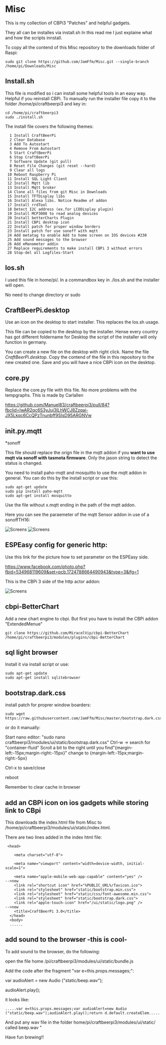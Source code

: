 # Misc

This is my collection of CBPi3 "Patches" and helpful gadgets.

They all can be installes via install.sh
In this read me I just explaine what and how the scripts innstall.


To copy all the contend of this Misc repository to the downloads folder of Raspi:

    sudo git clone https://github.com/JamFfm/Misc.git --single-branch /home/pi/Downloads/Misc
    

    
## Install.sh

This file is modified so i can install some helpful tools in an easy way.
Helpful if you reinstall CBPi.
To manually run the installer file copy it to the folder /home/pi/craftbeerpi3 and key in:

    cd /home/pi/craftbeerpi3
    sudo ./install.sh

The install file covers the following themes:

      1 Install CraftBeerPi 
      2 Clear Database 
      3 Add To Autostart 
      4 Remove From Autostart 
      5 Start CraftBeerPi 
      6 Stop CraftBeerPi 
      7 Software Update (git pull) 
      8 Reset File Changes (git reset --hard) 
      9 Clear all logs 
     10 Reboot Raspberry Pi 
     11 Install SQL Light Client 
     12 Install Mqtt lib 
     13 Install Mqtt broker 
     14 Clone all files from git Misc in Downloads 
     15 Install TFTDisplay libs 
     16 Install Alexa libs. Notice Readme of addon 
     17 Install rrdTool 
     18 Detect I2C address (ex.for LCDDisplay plugin) 
     19 Install MCP3008 to read analog devices 
     20 Install betterCharts Plugin 
     21 Install CBPi desktop icon 
     22 Install patch for proper window borders 
     23 Install patch for use sonoff with mqtt 
     24 Add metatag to enable Add to home screen on IOS devices #230 
     25 Add sound messages to the browser 
     26 Add eManometer addin
     27 Replace requirements to make install CBPi 3 without errors
     28 Stop-del all Logfiles-Start

## los.sh

I used this file in home/pi/.
In a commandbox key in ./los.sh and the installer will open.

No need to change directory or sudo

## CraftBeerPi.desktop

Use an icon on the desktop to start installer.
This replaces the los.sh usage.

This file can be copied to the desktop by the installer. Hense every country has got different foldername for Desktop the script of the installer will only function in germany.

You can create a new file on the desktop with right click. Name the file *CraftBeerPi.desktop*.
Copy the contend of the file in this repository to the new created one.
Save and you will have a nice CBPi icon on the desktop.

## core.py

Replace the core.py file with this file. No more problems with the tempgraphs.
This is made by Carlallen

https://github.com/Manuel83/craftbeerpi3/pull/84?fbclid=IwAR2qc6S3yJuj3ILhWCJ8Zzqai-JX5Lkqc6CcQPzTnunbff9SIsD95ARGNVw

## init.py.mqtt

*sonoff

This file should replace the orign file in the mqtt addon if you **want to use mqtt via sonoff with tasmota firmware**. Only the jason string to detect the status is changed.

You need to install paho-mqtt and mosquitto to use the mqtt addon in general. You can do this by the install script or use this:

    sudo apt-get update
    sudo pip install paho-mqtt
    sudo apt-get install mosquitto

Use the file without x.mqtt ending in the path of the mqtt addon.

Here you can see the paraemeter of the mqtt Sensor addon in use of a sonoffTH16:


![Screens](https://github.com/JamFfm/Misc/blob/master/sonoffMqttParameterInCBPI3.jpg "Parameter of Mqtt Plugin")
![Screens](https://github.com/JamFfm/Misc/blob/master/sonoffMqttParameterInCBPI3Actor.jpg "Parameter of Mqtt Plugin")


## ESPEasy config for generic http: ##

Use this link for the picture how to set parameter on the ESPEasy side.

https://www.facebook.com/photo.php?fbid=534968119609&set=pcb.1724788664490943&type=3&ifg=1

This is the CBPi 3 side of the http actor addon:

![Screens](https://github.com/JamFfm/Misc/blob/master/Http_Actor.PNG "Parameter of http Plugin")


## cbpi-BetterChart

Add a new chart engine to cbpi. But first you have to install the CBPi addon "ExtendedMenue"

    git clone https://github.com/MiracelVip/cbpi-BetterChart /home/pi/craftbeerpi3/modules/plugins/cbpi-BetterChart

## sql light browser

Install it via install script or use:

    sudo apt-get update
    sudo apt-get install sqlitebrowser

## bootstrap.dark.css

install patch for proprer window boarders:

    sudo wget https://raw.githubusercontent.com/JamFfm/Misc/master/bootstrap.dark.css
    
 or do it manually:
    
 Start nano editor: "sudo nano craftbeerpi3/modules/ui/static/bootstrap.dark.css"
 Ctrl-w -> search for "container-fluid"
 Scroll a bit to the right until you find"{margin-left:-15px;margin-right:-15px}"
 change to {margin-left:-15px;margin-right:-5px}
    
 Ctrl-x to save/close
    
 reboot
    
 Remember to clear cache in browser
    
## add an CBPi icon on ios gadgets while storing link to CBpi ##

This downloads the index.html file from Misc to /home/pi/craftbeerpi3/modules/ui/static/index.html.

There are two lines added in the index html file:

     <head> 
        
        <meta charset="utf-8"> 
        
        <meta name="viewport" content="width=device-width, initial-scale=1"> 

        <meta name="apple-mobile-web-app-capable" content="yes" />          -->new 
        <link rel="shortcut icon" href="%PUBLIC_URL%/favicon.ico">         
        <link rel="stylesheet" href="static/bootstrap.min.css"> 
        <link rel="stylesheet" href="static/css/font-awesome.min.css"> 
        <link rel="stylesheet" href="static/bootstrap.dark.css"> 
        <link rel="apple-touch-icon" href="/ui/static/logo.png" />          -->new
        <title>CraftBeerPi 3.0</title> 
      </head> 
      <body>
      ......

## add sound to the browser -this is cool- ##

To add sound to the browser, do the following:

open the file home /pi/craftbeerpi3/modules/ui/static/bundle.js 

Add the code after the fragment "var e=this.props.messages;":

var audioAlert = new Audio ("static/beep.wav");

audioAlert.play();

it looks like: 

    .....var e=this.props.messages;var audioAlert=new Audio ("static/beep.wav");audioAlert.play();return d.default.createElem.....

And put any wav file in the folder home/pi/craftbeerpi3/modules/ui/static/ called beep.wav "


Have fun brewing!!
